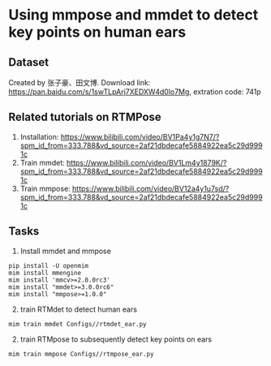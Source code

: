 # Using mmpose and mmdet to detect key points on human ears

## Dataset
Created by 张子豪、田文博. Download link: https://pan.baidu.com/s/1swTLpArj7XEDXW4d0lo7Mg, extration code: 741p

## Related tutorials on RTMPose
1. Installation: https://www.bilibili.com/video/BV1Pa4y1g7N7/?spm_id_from=333.788&vd_source=2af21dbdecafe5884922ea5c29d9991c
2. Train mmdet: https://www.bilibili.com/video/BV1Lm4y1879K/?spm_id_from=333.788&vd_source=2af21dbdecafe5884922ea5c29d9991c
3. Train mmpose: https://www.bilibili.com/video/BV12a4y1u7sd/?spm_id_from=333.788&vd_source=2af21dbdecafe5884922ea5c29d9991c

## Tasks
1. Install mmdet and mmpose
```shell
pip install -U openmim
mim install mmengine
mim install 'mmcv>=2.0.0rc3'
mim install "mmdet>=3.0.0rc6"
mim install "mmpose>=1.0.0"
```

2. train RTMdet to detect human ears
```shell
mim train mmdet Configs//rtmdet_ear.py
```

2. train RTMpose to subsequently detect key points on ears
```shell
mim train mmpose Configs//rtmpose_ear.py
```
